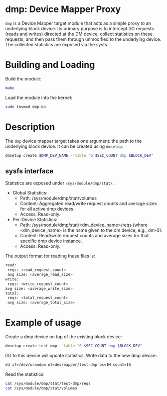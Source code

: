 # dmp: Device Mapper Proxy

`dmp` is a Device Mapper target module that acts as a simple proxy to an underlying block device. Its primary purpose is to intercept I/O requests (reads and writes) directed at the DM device, collect statistics on these requests, and then pass them through unmodified to the underlying device. The collected statistics are exposed via the sysfs.

# Building and Loading
Build the module:
```bash
make
```

Load the module into the kernel:
```bash
sudo insmod dmp.ko
```

# Description
The `dmp` device mapper target takes one argument: the path to the underlying block device. It can be created using `dmsetup`:
```bash
dmsetup create $DMP_DEV_NAME --table "0 $SEC_COUNT dmp $BLOCK_DEV"
```

## sysfs interface
Statistics are exposed under `/sys/module/dmp/stat/`.
- Global Statistics:
  - Path: /sys/module/dmp/stat/volumes
  - Content: Aggregated read/write request counts and average sizes for all active dmp devices.
  - Access: Read-only.
- Per-Device Statistics:
  - Path: /sys/module/dmp/stat/<dm_device_name>/reqs (where <dm_device_name> is the name given to the dm device, e.g., dm-0).
  - Content: Read/write request counts and average sizes for that specific dmp device instance.
  - Access: Read-only.

The output format for reading these files is:
```bash
read:
 reqs: <read_request_count>
 avg size: <average_read_size>
write:
 reqs: <write_request_count>
avg size: <average_write_size>
total:
 reqs: <total_request_count>
 avg size: <average_total_size>
```

# Example of usage
Create a dmp device on top of the existing block device:
```bash
dmsetup create test-dmp --table "0 $SEC_COUNT dmp $BLOCK_DEV"
```
I/O to this device will update statistics.
Write data to the new dmp device:
```bash
dd if=/dev/urandom of=dev/mapper/test-dmp bs=1M count=16
```
Read the statistics:
```bash
cat /sys/module/dmp/stat/test-dmp/reqs
cat /sys/module/dmp/stat/volumes
```
